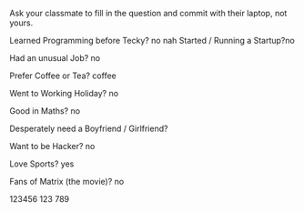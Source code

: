 Ask your classmate to fill in the question and commit with their laptop, not yours.

Learned Programming before Tecky? no
nah
Started / Running a Startup?no

Had an unusual Job? no

Prefer Coffee or Tea? coffee

Went to Working Holiday? no

Good in Maths? no

Desperately need a Boyfriend / Girlfriend?

Want to be Hacker? no

Love Sports? yes

Fans of Matrix (the movie)? no

123456
123
789

